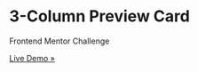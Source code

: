 # 3-Column Preview Card

Frontend Mentor Challenge

<a href="https://seachellea.github.io/column-preview-card/">Live Demo »</a>
